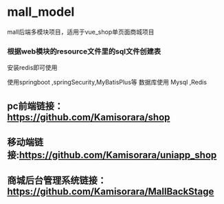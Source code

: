 # mall_model
mall后端多模块项目，适用于vue_shop单页面商城项目

### 根据web模块的resource文件里的sql文件创建表
安装redis即可使用

使用springboot ,springSecurity,MyBatisPlus等
数据库使用 Mysql ,Redis

## pc前端链接：https://github.com/Kamisorara/shop
## 移动端链接:https://github.com/Kamisorara/uniapp_shop
## 商城后台管理系统链接：https://github.com/Kamisorara/MallBackStage
